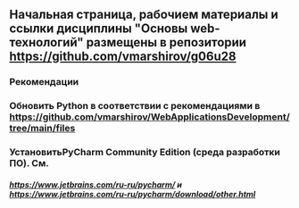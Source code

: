 ## Начальная страница, рабочием материалы  и ссылки дисциплины "Основы web-технологий" размещены в репозитории https://github.com/vmarshirov/g06u28

### Рекомендации

### Обновить Python в соответствии с рекомендациями в https://github.com/vmarshirov/WebApplicationsDevelopment/tree/main/files

### УстановитьPyCharm Community Edition  (среда разработки ПО). См. 
##### https://www.jetbrains.com/ru-ru/pycharm/  и  https://www.jetbrains.com/ru-ru/pycharm/download/other.html
 

